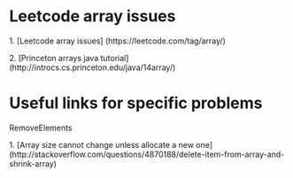 # Leetcode array issues

<p>1. [Leetcode array issues] (https://leetcode.com/tag/array/)
<p>2. [Princeton arrays java tutorial] (http://introcs.cs.princeton.edu/java/14array/)

# Useful links for specific problems
<p>RemoveElements
<p>1. [Array size cannot change unless allocate a new one](http://stackoverflow.com/questions/4870188/delete-item-from-array-and-shrink-array)
